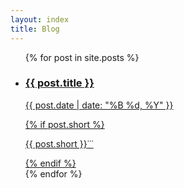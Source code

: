 ```yaml
---
layout: index
title: Blog
---
```


<ul class="documents">
  {% for post in site.posts %}
    <li class="documents__item">
      <div class="document {% if post.english %}english{% endif %}">
        <a class="document__link" href="{{ post.url }}" target="_self">
          <h3>
            {{ post.title }}
          </h3>
          <p>
            <time>{{ post.date | date: "%B %d, %Y" }}</time>
          </p>
          {% if post.short %}
          <p><span> {{ post.short }}</span><span class="documents__item-3dots">&dot;&dot;&dot;</span></p>
          {% endif %}
        </a>
      </div>
    </li>
  {% endfor %}
</ul>
